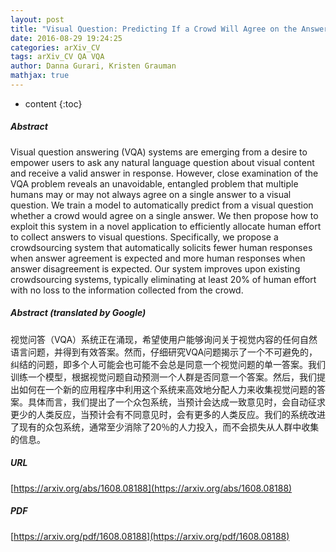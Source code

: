 ```yaml
---
layout: post
title: "Visual Question: Predicting If a Crowd Will Agree on the Answer"
date: 2016-08-29 19:24:25
categories: arXiv_CV
tags: arXiv_CV QA VQA
author: Danna Gurari, Kristen Grauman
mathjax: true
---
```


* content
{:toc}

##### Abstract
Visual question answering (VQA) systems are emerging from a desire to empower users to ask any natural language question about visual content and receive a valid answer in response. However, close examination of the VQA problem reveals an unavoidable, entangled problem that multiple humans may or may not always agree on a single answer to a visual question. We train a model to automatically predict from a visual question whether a crowd would agree on a single answer. We then propose how to exploit this system in a novel application to efficiently allocate human effort to collect answers to visual questions. Specifically, we propose a crowdsourcing system that automatically solicits fewer human responses when answer agreement is expected and more human responses when answer disagreement is expected. Our system improves upon existing crowdsourcing systems, typically eliminating at least 20% of human effort with no loss to the information collected from the crowd.

##### Abstract (translated by Google)
视觉问答（VQA）系统正在涌现，希望使用户能够询问关于视觉内容的任何自然语言问题，并得到有效答案。然而，仔细研究VQA问题揭示了一个不可避免的，纠结的问题，即多个人可能会也可能不会总是同意一个视觉问题的单一答案。我们训练一个模型，根据视觉问题自动预测一个人群是否同意一个答案。然后，我们提出如何在一个新的应用程序中利用这个系统来高效地分配人力来收集视觉问题的答案。具体而言，我们提出了一个众包系统，当预计会达成一致意见时，会自动征求更少的人类反应，当预计会有不同意见时，会有更多的人类反应。我们的系统改进了现有的众包系统，通常至少消除了20％的人力投入，而不会损失从人群中收集的信息。

##### URL
[https://arxiv.org/abs/1608.08188](https://arxiv.org/abs/1608.08188)

##### PDF
[https://arxiv.org/pdf/1608.08188](https://arxiv.org/pdf/1608.08188)


